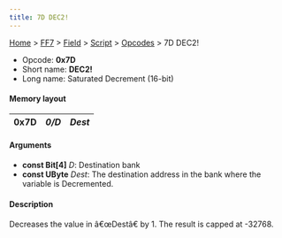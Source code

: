 ```yaml
---
title: 7D DEC2!
---
```


[Home](Main%20Page.md) > [FF7](FF7.md) > [Field](FF7/Field.md) > [Script](FF7/Field/Script.md) > [Opcodes](FF7/Field/Script/Opcodes.md) > 7D DEC2!

-   Opcode: **0x7D**
-   Short name: **DEC2!**
-   Long name: Saturated Decrement (16-bit)

#### Memory layout

| 0x7D | *0/D* | *Dest* |
|------|-------|--------|

#### Arguments

-   **const Bit\[4\]** *D*: Destination bank
-   **const UByte** *Dest*: The destination address in the bank where
    the variable is Decremented.

#### Description

Decreases the value in â€œDestâ€ by 1. The result is capped at -32768.
